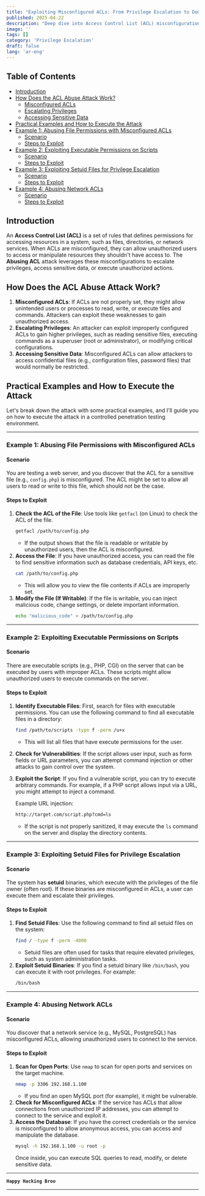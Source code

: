 ```yaml
---
title: "Exploiting Misconfigured ACLs: From Privilege Escalation to Domain Compromise"
published: 2025-04-22
description: "Deep dive into Access Control List (ACL) misconfigurations, exploiting weak permissions to escalate privileges and breach sensitive data."
image: ''
tags: []
category: 'Privilege Escalation'
draft: false 
lang: 'ar-eng'
---
```

## Table of Contents

- [Introduction](#introduction)
- [How Does the ACL Abuse Attack Work?](#how-does-the-acl-abuse-attack-work)
  - [Misconfigured ACLs](#misconfigured-acls)
  - [Escalating Privileges](#escalating-privileges)
  - [Accessing Sensitive Data](#accessing-sensitive-data)
- [Practical Examples and How to Execute the Attack](#practical-examples-and-how-to-execute-the-attack)
- [Example 1: Abusing File Permissions with Misconfigured ACLs](#example-1-abusing-file-permissions-with-misconfigured-acls)
  - [Scenario](#scenario)
  - [Steps to Exploit](#steps-to-exploit)
- [Example 2: Exploiting Executable Permissions on Scripts](#example-2-exploiting-executable-permissions-on-scripts)
  - [Scenario](#scenario-1)
  - [Steps to Exploit](#steps-to-exploit-1)
- [Example 3: Exploiting Setuid Files for Privilege Escalation](#example-3-exploiting-setuid-files-for-privilege-escalation)
  - [Scenario](#scenario-2)
  - [Steps to Exploit](#steps-to-exploit-2)
- [Example 4: Abusing Network ACLs](#example-4-abusing-network-acls)
  - [Scenario](#scenario-3)
  - [Steps to Exploit](#steps-to-exploit-3)

## Introduction

An **Access Control List (ACL)** is a set of rules that defines permissions for accessing resources in a system, such as files, directories, or network services. When ACLs are misconfigured, they can allow unauthorized users to access or manipulate resources they shouldn't have access to. The **Abusing ACL** attack leverages these misconfigurations to escalate privileges, access sensitive data, or execute unauthorized actions.

## How Does the ACL Abuse Attack Work?

1. **Misconfigured ACLs**: If ACLs are not properly set, they might allow unintended users or processes to read, write, or execute files and commands. Attackers can exploit these weaknesses to gain unauthorized access.
2. **Escalating Privileges**: An attacker can exploit improperly configured ACLs to gain higher privileges, such as reading sensitive files, executing commands as a superuser (root or administrator), or modifying critical configurations.
3. **Accessing Sensitive Data**: Misconfigured ACLs can allow attackers to access confidential files (e.g., configuration files, password files) that would normally be restricted.

## Practical Examples and How to Execute the Attack

Let's break down the attack with some practical examples, and I'll guide you on how to execute the attack in a controlled penetration testing environment.

---

### Example 1: Abusing File Permissions with Misconfigured ACLs

#### Scenario

You are testing a web server, and you discover that the ACL for a sensitive file (e.g., `config.php`) is misconfigured. The ACL might be set to allow all users to read or write to this file, which should not be the case.

#### Steps to Exploit

1. **Check the ACL of the File**:
   Use tools like `getfacl` (on Linux) to check the ACL of the file.
   ```bash
   getfacl /path/to/config.php
   ```
   - If the output shows that the file is readable or writable by unauthorized users, then the ACL is misconfigured.
2. **Access the File**:
   If you have unauthorized access, you can read the file to find sensitive information such as database credentials, API keys, etc.
   ```bash
   cat /path/to/config.php
   ```
   - This will allow you to view the file contents if ACLs are improperly set.
3. **Modify the File (If Writable)**:
   If the file is writable, you can inject malicious code, change settings, or delete important information.
   ```bash
   echo "malicious_code" > /path/to/config.php
   ```

---

### Example 2: Exploiting Executable Permissions on Scripts

#### Scenario

There are executable scripts (e.g., PHP, CGI) on the server that can be executed by users with improper ACLs. These scripts might allow unauthorized users to execute commands on the server.

#### Steps to Exploit

1. **Identify Executable Files**:
   First, search for files with executable permissions. You can use the following command to find all executable files in a directory:
   ```bash
   find /path/to/scripts -type f -perm /u+x
   ```
   - This will list all files that have execute permissions for the user.
2. **Check for Vulnerabilities**:
   If the script allows user input, such as form fields or URL parameters, you can attempt command injection or other attacks to gain control over the system.
3. **Exploit the Script**:
   If you find a vulnerable script, you can try to execute arbitrary commands. For example, if a PHP script allows input via a URL, you might attempt to inject a command.

   Example URL injection:
   ```bash
   http://target.com/script.php?cmd=ls
   ```
   - If the script is not properly sanitized, it may execute the `ls` command on the server and display the directory contents.

---

### Example 3: Exploiting Setuid Files for Privilege Escalation

#### Scenario

The system has **setuid** binaries, which execute with the privileges of the file owner (often root). If these binaries are misconfigured in ACLs, a user can execute them and escalate their privileges.

#### Steps to Exploit

1. **Find Setuid Files**:
   Use the following command to find all setuid files on the system:
   ```bash
   find / -type f -perm -4000
   ```
   - Setuid files are often used for tasks that require elevated privileges, such as system administration tasks.
2. **Exploit Setuid Binaries**:
   If you find a setuid binary like `/bin/bash`, you can execute it with root privileges. For example:
   ```bash
   /bin/bash
   ```

---

### Example 4: Abusing Network ACLs

#### Scenario

You discover that a network service (e.g., MySQL, PostgreSQL) has misconfigured ACLs, allowing unauthorized users to connect to the service.

#### Steps to Exploit

1. **Scan for Open Ports**:
   Use `nmap` to scan for open ports and services on the target machine.
   ```bash
   nmap -p 3306 192.168.1.100
   ```
   - If you find an open MySQL port (for example), it might be vulnerable.
2. **Check for Misconfigured ACLs**:
   If the service has ACLs that allow connections from unauthorized IP addresses, you can attempt to connect to the service and exploit it.
3. **Access the Database**:
   If you have the correct credentials or the service is misconfigured to allow anonymous access, you can access and manipulate the database.
   ```bash
   mysql -h 192.168.1.100 -u root -p
   ```
   Once inside, you can execute SQL queries to read, modify, or delete sensitive data.

---

**`Happy Hacking Broo`**

---